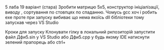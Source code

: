 5 лаба 19 варіант (стара)
Зробити матрицю 5х5, конструктор ініціалізації, виводу , сортування по стовпцях по спаданню.
Чомусь gcc хоч і робить ехе проте при запуску вибиває що нема якоїсь dll бібліотеки тому запускав через VS Studio

 Кроки для запуску
 Клонувати гілку в локальний ркпозиторій 
 запустити файл Дфи5.sin у VS Studio або Дфи5.cpp у будь якому IDE
 натиснути зелений прапорець або ctrl+
